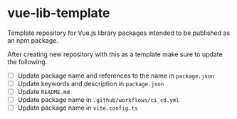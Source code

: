 # vue-lib-template

Template repository for Vue.js library packages intended to be published as an npm package.

After creating new repository with this as a template make sure to update the following.

 - [ ] Update package name and references to the name in `package.json`
 - [ ] Update keywords and description in `package.json`
 - [ ] Update `README.md`
 - [ ] Update package name in `.github/workflows/ci_cd.yml`
 - [ ] Update package name in `vite.config.ts`